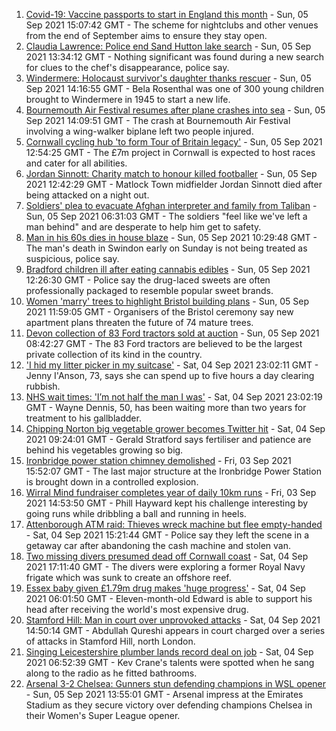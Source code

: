 1. [Covid-19: Vaccine passports to start in England this month](https://www.bbc.co.uk/news/uk-58452953?at_medium=RSS&at_campaign=KARANGA) - Sun, 05 Sep 2021 15:07:42 GMT - The scheme for nightclubs and other venues from the end of September aims to ensure they stay open.
2. [Claudia Lawrence: Police end Sand Hutton lake search](https://www.bbc.co.uk/news/uk-england-york-north-yorkshire-58455620?at_medium=RSS&at_campaign=KARANGA) - Sun, 05 Sep 2021 13:34:12 GMT - Nothing significant was found during a new search for clues to the chef's disappearance, police say.
3. [Windermere: Holocaust survivor's daughter thanks rescuer](https://www.bbc.co.uk/news/uk-england-cumbria-58454557?at_medium=RSS&at_campaign=KARANGA) - Sun, 05 Sep 2021 14:16:55 GMT - Bela Rosenthal was one of 300 young children brought to Windermere in 1945 to start a new life.
4. [Bournemouth Air Festival resumes after plane crashes into sea](https://www.bbc.co.uk/news/uk-england-dorset-58451074?at_medium=RSS&at_campaign=KARANGA) - Sun, 05 Sep 2021 14:09:51 GMT - The crash at Bournemouth Air Festival involving a wing-walker biplane left two people injured.
5. [Cornwall cycling hub 'to form Tour of Britain legacy'](https://www.bbc.co.uk/news/uk-england-cornwall-58454233?at_medium=RSS&at_campaign=KARANGA) - Sun, 05 Sep 2021 12:54:25 GMT - The £7m project in Cornwall is expected to host races and cater for all abilities.
6. [Jordan Sinnott: Charity match to honour killed footballer](https://www.bbc.co.uk/news/uk-england-nottinghamshire-58438024?at_medium=RSS&at_campaign=KARANGA) - Sun, 05 Sep 2021 12:42:29 GMT - Matlock Town midfielder Jordan Sinnott died after being attacked on a night out.
7. [Soldiers' plea to evacuate Afghan interpreter and family from Taliban](https://www.bbc.co.uk/news/uk-england-derbyshire-58426486?at_medium=RSS&at_campaign=KARANGA) - Sun, 05 Sep 2021 06:31:03 GMT - The soldiers "feel like we've left a man behind" and are desperate to help him get to safety.
8. [Man in his 60s dies in house blaze](https://www.bbc.co.uk/news/uk-england-wiltshire-58454004?at_medium=RSS&at_campaign=KARANGA) - Sun, 05 Sep 2021 10:29:48 GMT - The man's death in Swindon early on Sunday is not being treated as suspicious, police say.
9. [Bradford children ill after eating cannabis edibles](https://www.bbc.co.uk/news/uk-england-leeds-58454828?at_medium=RSS&at_campaign=KARANGA) - Sun, 05 Sep 2021 12:26:30 GMT - Police say the drug-laced sweets are often professionally packaged to resemble popular sweet brands.
10. [Women 'marry' trees to highlight Bristol building plans](https://www.bbc.co.uk/news/uk-england-bristol-58423302?at_medium=RSS&at_campaign=KARANGA) - Sun, 05 Sep 2021 11:59:05 GMT - Organisers of the Bristol ceremony say new apartment plans threaten the future of 74 mature trees.
11. [Devon collection of 83 Ford tractors sold at auction](https://www.bbc.co.uk/news/uk-england-devon-58447103?at_medium=RSS&at_campaign=KARANGA) - Sun, 05 Sep 2021 08:42:27 GMT - The 83 Ford tractors are believed to be the largest private collection of its kind in the country.
12. ['I hid my litter picker in my suitcase'](https://www.bbc.co.uk/news/uk-england-leicestershire-58409725?at_medium=RSS&at_campaign=KARANGA) - Sat, 04 Sep 2021 23:02:11 GMT - Jenny I'Anson, 73, says she can spend up to five hours a day clearing rubbish.
13. [NHS wait times: 'I’m not half the man I was'](https://www.bbc.co.uk/news/health-58424718?at_medium=RSS&at_campaign=KARANGA) - Sat, 04 Sep 2021 23:02:19 GMT - Wayne Dennis, 50, has been waiting more than two years for treatment to his gallbladder.
14. [Chipping Norton big vegetable grower becomes Twitter hit](https://www.bbc.co.uk/news/uk-england-oxfordshire-58428295?at_medium=RSS&at_campaign=KARANGA) - Sat, 04 Sep 2021 09:24:01 GMT - Gerald Stratford says fertiliser and patience are behind his vegetables growing so big.
15. [Ironbridge power station chimney demolished](https://www.bbc.co.uk/news/uk-england-shropshire-58436886?at_medium=RSS&at_campaign=KARANGA) - Fri, 03 Sep 2021 15:52:07 GMT - The last major structure at the Ironbridge Power Station is brought down in a controlled explosion.
16. [Wirral Mind fundraiser completes year of daily 10km runs](https://www.bbc.co.uk/news/uk-england-merseyside-58437608?at_medium=RSS&at_campaign=KARANGA) - Fri, 03 Sep 2021 14:53:50 GMT - Phill Hayward kept his challenge interesting by going runs while dribbling a ball and running in heels.
17. [Attenborough ATM raid: Thieves wreck machine but flee empty-handed](https://www.bbc.co.uk/news/uk-england-nottinghamshire-58448325?at_medium=RSS&at_campaign=KARANGA) - Sat, 04 Sep 2021 15:21:44 GMT - Police say they left the scene in a getaway car after abandoning the cash machine and stolen van.
18. [Two missing divers presumed dead off Cornwall coast](https://www.bbc.co.uk/news/uk-england-cornwall-58443729?at_medium=RSS&at_campaign=KARANGA) - Sat, 04 Sep 2021 17:11:40 GMT - The divers were exploring a former Royal Navy frigate which was sunk to create an offshore reef.
19. [Essex baby given £1.79m drug makes 'huge progress'](https://www.bbc.co.uk/news/uk-england-essex-58423608?at_medium=RSS&at_campaign=KARANGA) - Sat, 04 Sep 2021 06:01:50 GMT - Eleven-month-old Edward is able to support his head after receiving the world's most expensive drug.
20. [Stamford Hill: Man in court over unprovoked attacks](https://www.bbc.co.uk/news/uk-england-london-58447120?at_medium=RSS&at_campaign=KARANGA) - Sat, 04 Sep 2021 14:50:14 GMT - Abdullah Qureshi appears in court charged over a series of attacks in Stamford Hill, north London.
21. [Singing Leicestershire plumber lands record deal on job](https://www.bbc.co.uk/news/uk-england-leicestershire-58438715?at_medium=RSS&at_campaign=KARANGA) - Sat, 04 Sep 2021 06:52:39 GMT - Kev Crane's talents were spotted when he sang along to the radio as he fitted bathrooms.
22. [Arsenal 3-2 Chelsea: Gunners stun defending champions in WSL opener](https://www.bbc.co.uk/sport/football/58373001?at_medium=RSS&at_campaign=KARANGA) - Sun, 05 Sep 2021 13:55:01 GMT - Arsenal impress at the Emirates Stadium as they secure victory over defending champions Chelsea in their Women's Super League opener.
